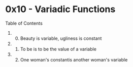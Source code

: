 # 0x10 - Variadic Functions
Table of Contents
1. 0. Beauty is variable, ugliness is constant
2. 1. To be is to be the value of a variable
3. 2. One woman's constantis another woman's variable


